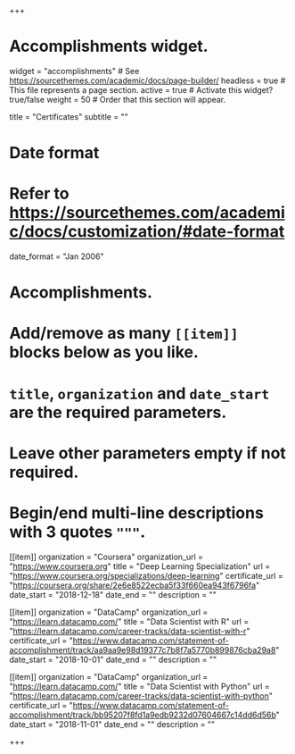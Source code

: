 +++
# Accomplishments widget.
widget = "accomplishments"  # See https://sourcethemes.com/academic/docs/page-builder/
headless = true  # This file represents a page section.
active = true  # Activate this widget? true/false
weight = 50  # Order that this section will appear.

title = "Certificates"
subtitle = ""

# Date format
#   Refer to https://sourcethemes.com/academic/docs/customization/#date-format
date_format = "Jan 2006"

# Accomplishments.
#   Add/remove as many `[[item]]` blocks below as you like.
#   `title`, `organization` and `date_start` are the required parameters.
#   Leave other parameters empty if not required.
#   Begin/end multi-line descriptions with 3 quotes `"""`.

[[item]]
  organization = "Coursera"
  organization_url = "https://www.coursera.org"
  title = "Deep Learning Specialization"
  url = "https://www.coursera.org/specializations/deep-learning"
  certificate_url = "https://coursera.org/share/2e6e8522ecba5f33f660ea943f6796fa"
  date_start = "2018-12-18"
  date_end = ""
  description = ""

[[item]]
  organization = "DataCamp"
  organization_url = "https://learn.datacamp.com/"
  title = "Data Scientist with R"
  url = "https://learn.datacamp.com/career-tracks/data-scientist-with-r"
  certificate_url = "https://www.datacamp.com/statement-of-accomplishment/track/aa9aa9e98d19377c7b8f7a5770b899876cba29a8"
  date_start = "2018-10-01"
  date_end = ""
  description = ""

[[item]]
  organization = "DataCamp"
  organization_url = "https://learn.datacamp.com/"
  title = "Data Scientist with Python"
  url = "https://learn.datacamp.com/career-tracks/data-scientist-with-python"
  certificate_url = "https://www.datacamp.com/statement-of-accomplishment/track/bb95207f8fd1a9edb9232d07604667c14dd6d56b"
  date_start = "2018-11-01"
  date_end = ""
  description = ""
  

+++
